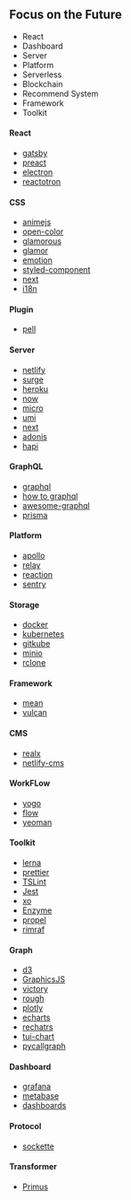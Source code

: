 
## Focus on the Future

- React
- Dashboard
- Server
- Platform
- Serverless
- Blockchain
- Recommend System
- Framework
- Toolkit



#### React

+ [gatsby](https://www.gatsbyjs.org)
+ [preact](https://preactjs.com)
+ [electron](https://electronjs.org)
+ [reactotron](https://github.com/infinitered/reactotron)

#### CSS

+ [animejs](http://animejs.com)
+ [open-color](https://yeun.github.io/open-color/)
+ [glamorous](https://glamorous.rocks)
+ [glamor](https://github.com/threepointone/glamor)
+ [emotion](https://emotion.sh)
+ [styled-component](https://www.styled-components.com)
+ [next](https://zeit.co/now)
+ [i18n](http://i18next.com/)

#### Plugin

+ [pell](https://jaredreich.com/pell)

#### Server

+ [netlify](https://www.netlify.com)
+ [surge](https://surge.sh/)
+ [heroku](https://github.com/heroku/heroku-buildpack-static)
+ [now](https://zeit.co/now)
+ [micro](https://zeit.co/blog/micro-8)
+ [umi](https://umijs.org/)
+ [next](https://zeit.co/blog/next5)
+ [adonis](http://adonisjs.com)
+ [hapi](http://hapijs.com)

#### GraphQL

+ [graphql](http://graphql.org/)
+ [how to graphql](https://www.howtographql.com)
+ [awesome-graphql](https://github.com/chentsulin/awesome-graphql)
+ [prisma](https://github.com/graphcool/prisma)

#### Platform

+ [apollo](http://apollo.auto)
+ [relay](https://facebook.github.io/relay/)
+ [reaction](https://reactioncommerce.com)
+ [sentry](https://sentry.io/welcome/)

#### Storage

+ [docker](https://www.docker.com)
+ [kubernetes](https://kubernetes.io)
+ [gitkube](https://gitkube.sh)
+ [minio](https://minio.io)
+ [rclone](https://rclone.org)

#### Framework

+ [mean](http://mean.io)
+ [vulcan](http://vulcanjs.org)


#### CMS

+ [realx](https://github.com/relax/relax )
+ [netlify-cms](https://www.netlifycms.org)

#### WorkFLow

+ [yogo](https://github.com/facebook/yoga)
+ [flow](https://github.com/facebook/flow)
+ [yeoman](http://yeoman.io/)

#### Toolkit

+ [lerna](https://lernajs.io)
+ [prettier](https://prettier.io)
+ [TSLint](https://palantir.github.io/tslint/)
+ [Jest](https://facebook.github.io/jest/)
+ [xo](https://github.com/xojs/xo)
+ [Enzyme](http://airbnb.io/enzyme/)
+ [propel](http://propelml.org/)
+ [rimraf](https://github.com/isaacs/rimraf)

#### Graph

+ [d3](https://github.com/d3/d3)
+ [GraphicsJS](http://www.graphicsjs.org/)
+ [victory](http://formidable.com/open-source/victory/)
+ [rough](http://roughjs.com)
+ [plotly](https://plot.ly)
+ [echarts](http://echarts.baidu.com)
+ [rechatrs](http://recharts.org)
+ [tui-chart](https://github.com/nhnent/tui.chart)
+ [pycallgraph](https://github.com/gak/pycallgraph)

#### Dashboard

+ [grafana](https://grafana.com)
+ [metabase](https://github.com/metabase/metabase)
+ [dashboards](http://keen.github.io/dashboards/)

#### Protocol

+ [sockette](https://github.com/lukeed/sockette)

#### Transformer

+ [Primus](http://primus.io)
